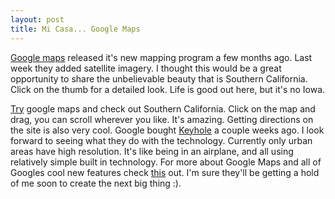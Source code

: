```yaml
---
layout: post
title: Mi Casa... Google Maps
---
```


<a href="maps.google.com">Google maps</a> released it's new mapping program a few months ago.  Last week they added satellite imagery.  I thought this would be a great opportunity to share the unbelievable beauty that is Southern California.  Click on the thumb for a detailed look.  Life is good out here, but it's no Iowa.

<a href="http://maps.google.com/maps?q=3475+Roosevelt+St,Carlsbad+Ca&ll=33.154625,-117.345507&spn=0.005879,0.009291&t=k&hl=en">Try</a> google maps and check out Southern California.  Click on the map and drag, you can scroll wherever you like.  It's amazing.  Getting directions on the site is also very cool.  Google bought <a href="http://www.keyhole.com">Keyhole</a> a couple weeks ago.  I look forward to seeing what they do with the technology.  Currently only urban areas have high resolution.  It's like being in an airplane, and all using relatively simple built in technology.  For more about Google Maps and all of Googles cool new features check <a href="http://www.google.com/help/features.html#maps">this</a> out.  I'm sure they'll be getting a hold of me soon to create the next big thing :).
